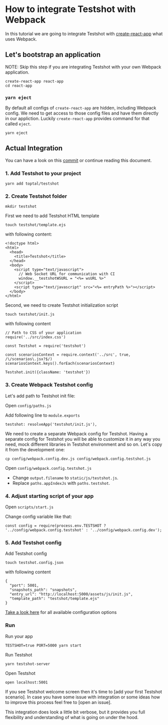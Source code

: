 # How to integrate Testshot with Webpack

In this tutorial we are going to integrate Testshot with [create-react-app](https://github.com/facebookincubator/create-react-app) what uses Webpack.

## Let's bootstrap an application

NOTE: Skip this step if you are integrating Testshot with your own Webpack application.

```
create-react-app react-app
cd react-app
```

### `yarn eject`

By default all configs of `create-react-app` are hidden, including Webpack config.
We need to get access to those config files and have them directly in our appliction.
Luckily `create-react-app` provides command for that called `eject`.

`yarn eject`

## Actual Integration

You can have a look on this [commit](https://github.com/toptal/testshot/commit/118575ba8a5e95530b2fe5f169fc69131e22addd) or continue reading this document.

### 1. Add Testshot to your project

`yarn add toptal/testshot`

### 2. Create Testshot folder

`mkdir testshot`

First we need to add Testshot HTML template

`touch testshot/template.ejs`

with following content:

```
<!doctype html>
<html>
  <head>
    <title>Testshot</title>
  </head>
  <body>
    <script type="text/javascript">
      // Web Socket URL for communication with CI
      window.__testshotWSURL = "<%= wsURL %>"
    </script>
    <script type="text/javascript" src="<%= entryPath %>"></script>
  </body>
</html>
```

Second, we need to create Testshot initialization script

`touch testshot/init.js`

with following content

```
// Path to CSS of your application
require('../src/index.css')

const Testshot = require('testshot')

const scenariosContext = require.context('../src', true, /\/scenarios\.jsx?$/)
scenariosContext.keys().forEach(scenariosContext)

Testshot.init({className: 'testshot'})
```


### 3. Create Webpack Testshot config

Let's add path to Testshot init file:

Open `config/paths.js`

Add following line to `module.exports`

```
testshot: resolveApp('testshot/init.js'),
```

We need to create a separate Webpack config for Testshot.
Having a separate config for Testshot you will be able to customize
it in any way you need, mock different libraries in Testshot environment and so on.
Let's copy it from the development one:

`cp config/webpack.config.dev.js config/webpack.config.testshot.js`

Open `config/webpack.config.testshot.js`

- Change `output.filename` to `static/js/testshot.js`.
- Replace `paths.appIndexJs` with `paths.testshot`.

### 4. Adjust starting script of your app

Open `scripts/start.js`

Change config variable like that:

`const config = require(process.env.TESTSHOT ? '../config/webpack.config.testshot' : '../config/webpack.config.dev');`

### 5. Add Testshot config

Add Testshot config

`touch testshot.config.json`

with following content

```
{
  "port": 5001,
  "snapshots_path": "snapshots",
  "entry_url": "http://localhost:5000/assets/js/init.js",
  "template_path": "testshot/template.ejs"
}
```

[Take a look here](config.md) for all available configuration options

### Run

Run your app

`TESTSHOT=true PORT=5000 yarn start`

Run Testshot

`yarn testshot-server`

Open Testshot

`open localhost:5001`

If you see Testshot welcome screen then it's time to [add your first Testshot scenario].
In case you have some issue with integration or some ideas how to improve this process feel free to [open an issue].

This integration does look a little bit verbose, but it provides you full flexibility and understanding of what is going on under the hood.
